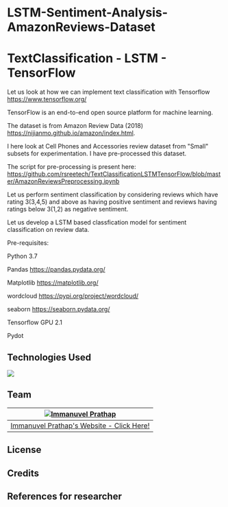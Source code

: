 # LSTM-Sentiment-Analysis-AmazonReviews-Dataset

# TextClassification - LSTM - TensorFlow

Let us look at how we can implement text classification with Tensorflow https://www.tensorflow.org/ 

TensorFlow is an end-to-end open source platform for machine learning.

The dataset is from Amazon Review Data (2018) https://nijianmo.github.io/amazon/index.html.

I here look at Cell Phones and Accessories review dataset from "Small" subsets for experimentation. I have pre-processed this dataset. 

The script for pre-processing is present here: https://github.com/rsreetech/TextClassificationLSTMTensorFlow/blob/master/AmazonReviewsPreprocessing.ipynb


Let us perform sentiment classification by considering reviews which have rating 3(3,4,5) and above as having positive sentiment and reviews having ratings below 3(1,2) as negative sentiment. 

Let us develop a LSTM based classfication model for sentiment classification on review data.

Pre-requisites:

Python 3.7

Pandas https://pandas.pydata.org/

Matplotlib https://matplotlib.org/

wordcloud https://pypi.org/project/wordcloud/

seaborn https://seaborn.pydata.org/

Tensorflow GPU 2.1

Pydot

## Technologies Used

![](https://forthebadge.com/images/badges/made-with-python.svg)

<!-- [<img target="_blank" src="https://keras.io/img/logo.png" width=200>](https://keras.io/) [<img target="_blank" src="https://flask.palletsprojects.com/en/1.1.x/_images/flask-logo.png" width=170>](https://flask.palletsprojects.com/en/1.1.x/) [<img target="_blank" src="https://number1.co.za/wp-content/uploads/2017/10/gunicorn_logo-300x85.png" width=280>](https://gunicorn.org) [<img target="_blank" src="https://www.kindpng.com/picc/b/301/3012484.png" width=200>](https://aws.amazon.com/s3/) 

[<img target="_blank" src="https://sentry-brand.storage.googleapis.com/sentry-logo-black.png" width=270>](https://www.sentry.io/) [<img target="_blank" src="https://openjsf.org/wp-content/uploads/sites/84/2019/10/jquery-logo-vertical_large_square.png" width=100>](https://jquery.com/) -->

## Team
[![Immanuvel Prathap](https://avatars.githubusercontent.com/u/68032323?v=4)](https://immanuvelprathap.in/) |
-|
[Immanuvel Prathap's Website - Click Here!](https://immanuvelprathap.in/) |)

## License

## Credits

## References for researcher

 
